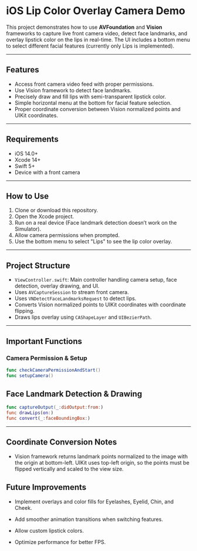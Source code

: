 # iOS Lip Color Overlay Camera Demo

This project demonstrates how to use **AVFoundation** and **Vision** frameworks to capture live front camera video, detect face landmarks, and overlay lipstick color on the lips in real-time. The UI includes a bottom menu to select different facial features (currently only Lips is implemented).

---

## Features

- Access front camera video feed with proper permissions.
- Use Vision framework to detect face landmarks.
- Precisely draw and fill lips with semi-transparent lipstick color.
- Simple horizontal menu at the bottom for facial feature selection.
- Proper coordinate conversion between Vision normalized points and UIKit coordinates.

---

## Requirements

- iOS 14.0+
- Xcode 14+
- Swift 5+
- Device with a front camera

---

## How to Use

1. Clone or download this repository.
2. Open the Xcode project.
3. Run on a real device (Face landmark detection doesn’t work on the Simulator).
4. Allow camera permissions when prompted.
5. Use the bottom menu to select "Lips" to see the lip color overlay.

---

## Project Structure

- `ViewController.swift`: Main controller handling camera setup, face detection, overlay drawing, and UI.
- Uses `AVCaptureSession` to stream front camera.
- Uses `VNDetectFaceLandmarksRequest` to detect lips.
- Converts Vision normalized points to UIKit coordinates with coordinate flipping.
- Draws lips overlay using `CAShapeLayer` and `UIBezierPath`.

---

## Important Functions

### Camera Permission & Setup

```swift
func checkCameraPermissionAndStart()
func setupCamera()
```
## Face Landmark Detection & Drawing
 ```swift
func captureOutput(_:didOutput:from:)
func drawLips(on:)
func convert(_:faceBoundingBox:)
```

---
## Coordinate Conversion Notes
 - Vision framework returns landmark points normalized to the image with the origin at bottom-left. UIKit uses top-left origin, so the points must be flipped vertically and scaled to the view size.

## Future Improvements
- Implement overlays and color fills for Eyelashes, Eyelid, Chin, and Cheek.

- Add smoother animation transitions when switching features.

- Allow custom lipstick colors.

 - Optimize performance for better FPS.

